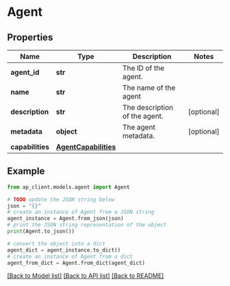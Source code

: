 # Agent


## Properties

Name | Type | Description | Notes
------------ | ------------- | ------------- | -------------
**agent_id** | **str** | The ID of the agent. | 
**name** | **str** | The name of the agent | 
**description** | **str** | The description of the agent. | [optional] 
**metadata** | **object** | The agent metadata. | [optional] 
**capabilities** | [**AgentCapabilities**](AgentCapabilities.md) |  | 

## Example

```python
from ap_client.models.agent import Agent

# TODO update the JSON string below
json = "{}"
# create an instance of Agent from a JSON string
agent_instance = Agent.from_json(json)
# print the JSON string representation of the object
print(Agent.to_json())

# convert the object into a dict
agent_dict = agent_instance.to_dict()
# create an instance of Agent from a dict
agent_from_dict = Agent.from_dict(agent_dict)
```
[[Back to Model list]](../README.md#documentation-for-models) [[Back to API list]](../README.md#documentation-for-api-endpoints) [[Back to README]](../README.md)


